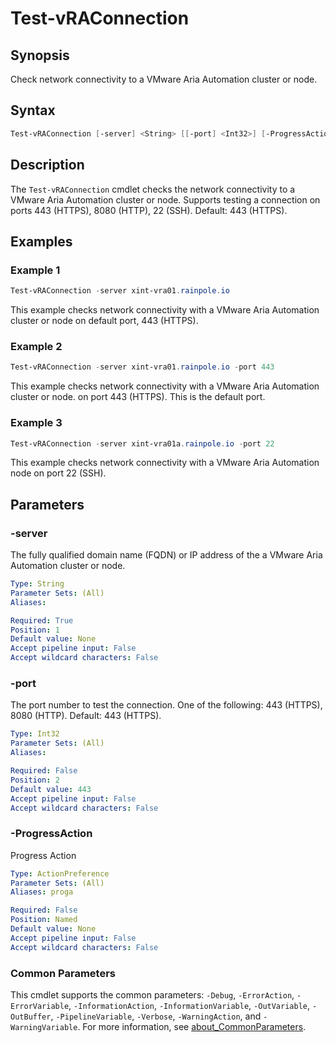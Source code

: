 # Test-vRAConnection

## Synopsis

Check network connectivity to a VMware Aria Automation cluster or node.

## Syntax

```powershell
Test-vRAConnection [-server] <String> [[-port] <Int32>] [-ProgressAction <ActionPreference>] [<CommonParameters>]
```

## Description

The `Test-vRAConnection` cmdlet checks the network connectivity to a VMware Aria Automation cluster or node.
Supports testing a connection on ports 443 (HTTPS), 8080 (HTTP), 22 (SSH).
Default: 443 (HTTPS).

## Examples

### Example 1

```powershell
Test-vRAConnection -server xint-vra01.rainpole.io
```

This example checks network connectivity with a VMware Aria Automation cluster or node on default port, 443 (HTTPS).

### Example 2

```powershell
Test-vRAConnection -server xint-vra01.rainpole.io -port 443
```

This example checks network connectivity with a VMware Aria Automation cluster or node. on port 443 (HTTPS). This is the default port.

### Example 3

```powershell
Test-vRAConnection -server xint-vra01a.rainpole.io -port 22
```

This example checks network connectivity with a VMware Aria Automation node on port 22 (SSH).

## Parameters

### -server

The fully qualified domain name (FQDN) or IP address of the a VMware Aria Automation cluster or node.

```yaml
Type: String
Parameter Sets: (All)
Aliases:

Required: True
Position: 1
Default value: None
Accept pipeline input: False
Accept wildcard characters: False
```

### -port

The port number to test the connection. One of the following: 443 (HTTPS), 8080 (HTTP).
Default: 443 (HTTPS).

```yaml
Type: Int32
Parameter Sets: (All)
Aliases:

Required: False
Position: 2
Default value: 443
Accept pipeline input: False
Accept wildcard characters: False
```

### -ProgressAction

Progress Action

```yaml
Type: ActionPreference
Parameter Sets: (All)
Aliases: proga

Required: False
Position: Named
Default value: None
Accept pipeline input: False
Accept wildcard characters: False
```

### Common Parameters

This cmdlet supports the common parameters: `-Debug`, `-ErrorAction`, `-ErrorVariable`, `-InformationAction`, `-InformationVariable`, `-OutVariable`, `-OutBuffer`, `-PipelineVariable`, `-Verbose`, `-WarningAction`, and `-WarningVariable`. For more information, see [about_CommonParameters](http://go.microsoft.com/fwlink/?LinkID=113216).
